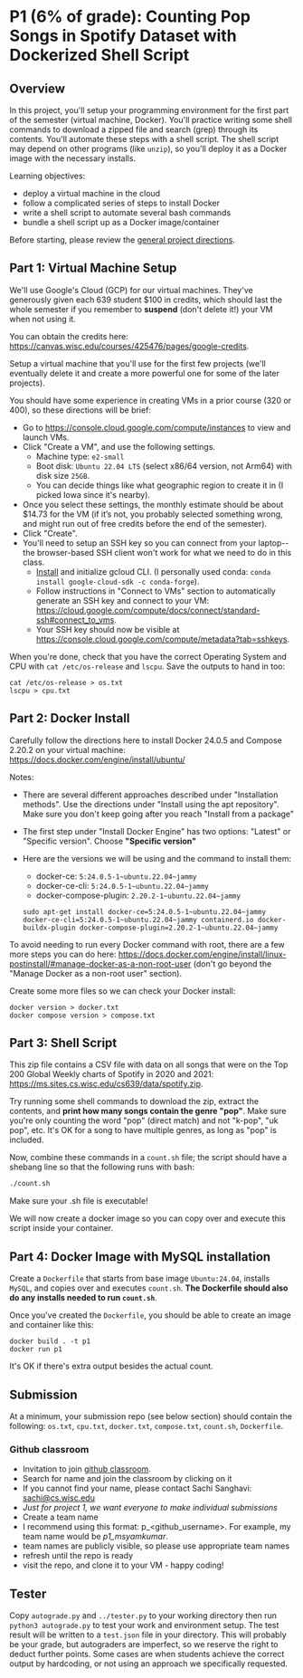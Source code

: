 # P1 (6% of grade): Counting Pop Songs in Spotify Dataset with Dockerized Shell Script

## Overview

In this project, you'll setup your programming environment for the
first part of the semester (virtual machine, Docker).  You'll practice
writing some shell commands to download a zipped file and search
(grep) through its contents.  You'll automate these steps with a shell
script.  The shell script may depend on other programs (like `unzip`),
so you'll deploy it as a Docker image with the necessary installs.

Learning objectives:
* deploy a virtual machine in the cloud
* follow a complicated series of steps to install Docker
* write a shell script to automate several bash commands
* bundle a shell script up as a Docker image/container

Before starting, please review the [general project directions](../projects.md).

## Part 1: Virtual Machine Setup

We'll use Google's Cloud (GCP) for our virtual machines.  They've
generously given each 639 student $100 in credits, which should last
the whole semester if you remember to __suspend__ (don't delete it!) your VM when not using it.

You can obtain the credits here: https://canvas.wisc.edu/courses/425476/pages/google-credits.

Setup a virtual machine that you'll use for the first few projects
(we'll eventually delete it and create a more powerful one for some of
the later projects).

You should have some experience in creating VMs in a prior course (320
or 400), so these directions will be brief:

* Go to https://console.cloud.google.com/compute/instances to view and launch VMs.
* Click "Create a VM", and use the following settings.
  - Machine type: `e2-small`
  - Boot disk: `Ubuntu 22.04 LTS` (select x86/64 version, not Arm64) with disk size `25GB`.
  - You can decide things like what geographic region to create it in (I picked Iowa since it's nearby).
* Once you select these settings, the monthly estimate should be about $14.73 for the VM (if it’s not, you probably selected something wrong, and might run out of free credits before the end of the semester).
* Click "Create".
* You'll need to setup an SSH key so you can connect from your laptop--the browser-based SSH client won't work for what we need to do in this class.
  - [Install](https://cloud.google.com/sdk/docs/install) and initialize gcloud CLI. (I personally used conda: ``conda install google-cloud-sdk -c conda-forge``).
  - Follow instructions in "Connect to VMs" section to automatically generate an SSH key and connect to your VM: https://cloud.google.com/compute/docs/connect/standard-ssh#connect_to_vms.
  - Your SSH key should now be visible at https://console.cloud.google.com/compute/metadata?tab=sshkeys.

When you're done, check that you have the correct Operating System and
CPU with `cat /etc/os-release` and `lscpu`.  Save the outputs to hand in too:

``` 
cat /etc/os-release > os.txt
lscpu > cpu.txt
```

## Part 2: Docker Install

Carefully follow the directions here to install Docker 24.0.5 and Compose 2.20.2 on your virtual machine: https://docs.docker.com/engine/install/ubuntu/

Notes:
* There are several different approaches described under "Installation methods".  Use the directions under "Install using the apt repository".  Make sure you don't keep going after you reach "Install from a package"
* The first step under "Install Docker Engine" has two options: "Latest" or "Specific version".  Choose **"Specific version"**
* Here are the versions we will be using and the command to install them:
  * docker-ce: `5:24.0.5-1~ubuntu.22.04~jammy`
  * docker-ce-cli: `5:24.0.5-1~ubuntu.22.04~jammy`
  * docker-compose-plugin: `2.20.2-1~ubuntu.22.04~jammy`
  
  ```
  sudo apt-get install docker-ce=5:24.0.5-1~ubuntu.22.04~jammy docker-ce-cli=5:24.0.5-1~ubuntu.22.04~jammy containerd.io docker-buildx-plugin docker-compose-plugin=2.20.2-1~ubuntu.22.04~jammy
  ```

To avoid needing to run every Docker command with root, there are a
few more steps you can do here:
https://docs.docker.com/engine/install/linux-postinstall/#manage-docker-as-a-non-root-user
(don't go beyond the "Manage Docker as a non-root user" section).

Create some more files so we can check your Docker install:

```
docker version > docker.txt
docker compose version > compose.txt
```

## Part 3: Shell Script

This zip file contains a CSV file with data on all songs that were on the Top 200 Global Weekly charts of Spotify in 2020 and 2021: https://ms.sites.cs.wisc.edu/cs639/data/spotify.zip.

Try running some shell commands to download the zip, extract the
contents, and __print how many songs contain the genre "pop"__. Make sure you're only counting the word "pop" (direct match) and not "k-pop", "uk pop", etc. It's OK for a song to have multiple genres, as long as "pop" is included.

Now, combine these commands in a `count.sh` file; the script should
have a shebang line so that the following runs with bash:

```sh
./count.sh
```

Make sure your .sh file is executable!

We will now create a docker image so you can copy over and execute this script inside your container.

## Part 4: Docker Image with MySQL installation

Create a `Dockerfile` that starts from base image `Ubuntu:24.04`, installs `MySQL`, and copies over and executes `count.sh`. __The Dockerfile should also do any installs needed to run `count.sh`__.

Once you've created the `Dockerfile`, you should be able to create an image and container like this:

```
docker build . -t p1
docker run p1
```

It's OK if there's extra output besides the actual count.

## Submission

At a minimum, your submission repo (see below section) should contain the following: `os.txt`, `cpu.txt`,
`docker.txt`, `compose.txt`, `count.sh`, `Dockerfile`.

### Github classroom

* Invitation to join [github classroom](https://classroom.github.com/a/uVWrRr1y).
* Search for name and join the classroom by clicking on it
* If you cannot find your name, please contact Sachi Sanghavi: sachi@cs.wisc.edu
* *Just for project 1, we want everyone to make individual submissions*
* Create a team name
 * I recommend using this format: p<id>_<github_username>. For example, my team name would be *p1_msyamkumar*. 
 * team names are publicly visible, so please use appropriate team names
* refresh until the repo is ready
* visit the repo, and clone it to your VM - happy coding!

## Tester

Copy `autograde.py` and `../tester.py` to your working directory 
then run `python3 autograde.py` to test your work and environment setup.
The test result will be written to a `test.json` file in your directory. 
This will probably be your grade, but autograders are imperfect, so we
reserve the right to deduct further points.  Some cases are when
students achieve the correct output by hardcoding, or not using an
approach we specifically requested.
